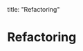 <frontmatter>
title: "Refactoring"
</frontmatter>

<link rel="stylesheet" href="{{baseUrl}}/css/textbook.css">

<div class="website-content">

# Refactoring

<div id="main">

<include src="what/embed.md" />
<include src="how/embed.md" />
<include src="when/embed.md" />

</div>

</div>
